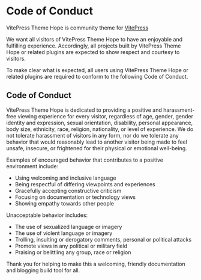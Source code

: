 # Code of Conduct

VitePress Theme Hope is community theme for [VitePress](https://github.com/vuejs/vitepress)

We want all visitors of VitePress Theme Hope to have an enjoyable and fulfilling experience. Accordingly, all projects built by VitePress Theme Hope or related plugins are expected to show respect and courtesy to visitors.

To make clear what is expected, all users using VitePress Theme Hope or related plugins are required to conform to the following Code of Conduct.

## Code of Conduct

VitePress Theme Hope is dedicated to providing a positive and harassment-free viewing experience for every visitor, regardless of age, gender, gender identity and expression, sexual orientation, disability, personal appearance, body size, ethnicity, race, religion, nationality, or level of experience. We do not tolerate harassment of visitors in any form, nor do we tolerate any behavior that would reasonably lead to another visitor being made to feel unsafe, insecure, or frightened for their physical or emotional well-being.

Examples of encouraged behavior that contributes to a positive environment include:

- Using welcoming and inclusive language
- Being respectful of differing viewpoints and experiences
- Gracefully accepting constructive criticism
- Focusing on documentation or technology views
- Showing empathy towards other people

Unacceptable behavior includes:

- The use of sexualized language or imagery
- The use of violent language or imagery
- Trolling, insulting or derogatory comments, personal or political attacks
- Promote views in any political or military field
- Praising or belittling any group, race or religion

Thank you for helping to make this a welcoming, friendly documentation and blogging build tool for all.
